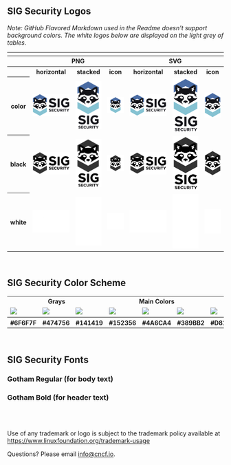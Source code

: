 
## SIG Security Logos

*Note: GitHub Flavored Markdown used in the Readme doesn't support background colors. The white logos below are displayed on the light grey of tables.*

<table>
    <tr>
    	<th colspan="7"></th>
    </tr>
    <tr>
        <th></th>
        <th colspan="3">PNG</th>
        <th colspan="3">SVG</th>
    </tr>
    <tr>
        <th></th>
        <th>horizontal</th>
        <th>stacked</th>
        <th>icon</th>
        <th>horizontal</th>
        <th>stacked</th>
        <th>icon</th>
    </tr>
    <tr>
        <th>color</th>
        <td><img src="sig-security/horizontal/color/sig-security-horizontal-color.png" width="200"></td>
        <td><img src="sig-security/stacked/color/sig-security-stacked-color.png" width="95"></td>
        <td><img src="sig-security/icon/color/sig-security-icon-color.png" width="95"></td>
        <td><img src="sig-security/horizontal/color/sig-security-horizontal-color.svg" width="200"></td>
        <td><img src="sig-security/stacked/color/sig-security-stacked-color.svg" width="95"></td>
        <td><img src="sig-security/icon/color/sig-security-icon-color.svg" width="95"></td>
    </tr>
    <tr>
        <th>black</th>
        <td><img src="sig-security/horizontal/black/sig-security-horizontal-black.png" width="200"></td>
        <td><img src="sig-security/stacked/black/sig-security-stacked-black.png" width="95"></td>
        <td><img src="sig-security/icon/black/sig-security-icon-black.png" width="95"></td>
        <td><img src="sig-security/horizontal/black/sig-security-horizontal-black.svg" width="200"></td>
        <td><img src="sig-security/stacked/black/sig-security-stacked-black.svg" width="95"></td>
        <td><img src="sig-security/icon/black/sig-security-icon-black.svg" width="95"></td>
    </tr>
    <tr>
        <th>white</th>
        <td><img src="sig-security/horizontal/white/sig-security-horizontal-white.png" width="200"></td>
        <td><img src="sig-security/stacked/white/sig-security-stacked-white.png" width="95"></td>
        <td><img src="sig-security/icon/white/sig-security-icon-white.png" width="95"></td>
        <td><img src="sig-security/horizontal/white/sig-security-horizontal-white.svg" width="200"></td>
        <td><img src="sig-security/stacked/white/sig-security-stacked-white.svg" width="95"></td>
        <td><img src="sig-security/icon/white/sig-security-icon-white.svg" width="95"></td>
    </tr>
</table>



<br>
  
## SIG Security Color Scheme 
   
   
<table>
 <tr><th colspan="3">Grays</th>
        <th colspan="3">Main Colors</th>
	<th colspan="3">Accent Colors</th>
 </tr>
<tr>
<td><img src="https://github.com/alexcontini/sig-security/blob/contini-fix-logo-page/logo/colors/%236F6F7F.svg" width="200"></td>
<td><img src="https://github.com/alexcontini/sig-security/blob/contini-fix-logo-page/logo/colors/%23474756.svg" width="200"></td>       <td><img src="https://github.com/alexcontini/sig-security/blob/contini-fix-logo-page/logo/colors/%23141419.svg" width="200"></td>
<td><img src="https://github.com/alexcontini/sig-security/blob/contini-fix-logo-page/logo/colors/%23152356.svg" width="200"></td>
<td><img src="https://github.com/alexcontini/sig-security/blob/contini-fix-logo-page/logo/colors/%234A6CA4.svg" width="200"></td>
<td><img src="https://github.com/alexcontini/sig-security/blob/contini-fix-logo-page/logo/colors/%23389BB2.svg" width="200"></td>
<td><img src="https://github.com/alexcontini/sig-security/blob/contini-fix-logo-page/logo/colors/%23D81637.svg" width="200"></td>
<td><img src="https://github.com/alexcontini/sig-security/blob/contini-fix-logo-page/logo/colors/%23F98903.svg" width="200"></td>
<td><img src="https://github.com/alexcontini/sig-security/blob/contini-fix-logo-page/logo/colors/%23F7C906.svg" width="200"></td>
    </tr>
  <tr>
        <th>#6F6F7F</th>
        <th>#474756</th>
        <th>#141419</th>
        <th>#152356</th>
        <th>#4A6CA4</th>
        <th>#389BB2</th>
        <th>#D81637</th>
 	<th>#F98903</th>
        <th>#F7C906</th>
    </tr>  

</table>

<br>

## SIG Security Fonts

### Gotham Regular (for body text)
### Gotham Bold (for header text)

<br>
<br>



Use of any trademark or logo is subject to the trademark policy available at https://www.linuxfoundation.org/trademark-usage


Questions? Please email [info@cncf.io](mailto:info@cncf.io).
